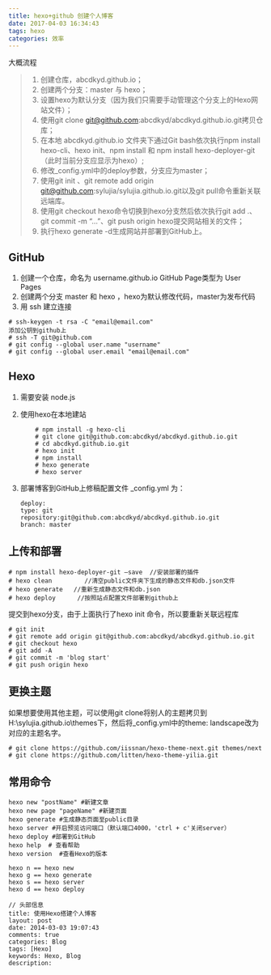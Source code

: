 ```yaml
---
title: hexo+github 创建个人博客
date: 2017-04-03 16:34:43
tags: hexo
categories: 效率
---
```


大概流程

> 1. 创建仓库，abcdkyd.github.io；
> 2. 创建两个分支：master 与 hexo；
> 3. 设置hexo为默认分支（因为我们只需要手动管理这个分支上的Hexo网站文件）；
> 4. 使用git clone git@github.com:abcdkyd/abcdkyd.github.io.git拷贝仓库；
> 5. 在本地 abcdkyd.github.io 文件夹下通过Git bash依次执行npm install hexo-cli、hexo init、npm install 和 npm install hexo-deployer-git（此时当前分支应显示为hexo）;
> 6. 修改_config.yml中的deploy参数，分支应为master；
> 7. 使用git init 、git remote add origin git@github.com:sylujia/sylujia.github.io.git以及git pull命令重新关联远端库。
> 8. 使用git checkout hexo命令切换到hexo分支然后依次执行git add .、git commit -m “…”、git push origin hexo提交网站相关的文件；
> 9. 执行hexo generate -d生成网站并部署到GitHub上。

<!-- more -->

## GitHub

1. 创建一个仓库，命名为 username.github.io  GitHub Page类型为 User Pages
2. 创建两个分支 master 和 hexo ，hexo为默认修改代码，master为发布代码
3. 用 ssh 建立连接

```
# ssh-keygen -t rsa -C "email@email.com"
添加公钥到github上
# ssh -T git@github.com
# git config --global user.name "username"
# git config --global user.email "email@email.com"
```

## Hexo

1. 需要安装 node.js

2. 使用hexo在本地建站

	```
		# npm install -g hexo-cli
		# git clone git@github.com:abcdkyd/abcdkyd.github.io.git
		# cd abcdkyd.github.io.git
		# hexo init
		# npm install
		# hexo generate
		# hexo server
	```

3. 部署博客到GitHub上修稿配置文件 _config.yml  为：

	```
	deploy:
	type: git
	repository:git@github.com:abcdkyd/abcdkyd.github.io.git
	branch: master
	```

## 上传和部署

```
# npm install hexo-deployer-git —save  //安装部署的插件
# hexo clean         //清空public文件夹下生成的静态文件和db.json文件
# hexo generate   //重新生成静态文件和db.json
# hexo deploy      //按照站点配置文件部署到github上
```
	
提交到hexo分支，由于上面执行了hexo init 命令，所以要重新关联远程库
	
```
# git init
# git remote add origin git@github.com:abcdkyd/abcdkyd.github.io.git
# git checkout hexo
# git add -A
# git commit -m 'blog start'
# git push origin hexo
```

## 更换主题
如果想要使用其他主题，可以使用git clone将别人的主题拷贝到H:\sylujia.github.io\themes下，然后将_config.yml中的theme: landscape改为对应的主题名字。

```
# git clone https://github.com/iissnan/hexo-theme-next.git themes/next
# git clone https://github.com/litten/hexo-theme-yilia.git
```

## 常用命令

```
hexo new "postName" #新建文章
hexo new page "pageName" #新建页面
hexo generate #生成静态页面至public目录
hexo server #开启预览访问端口（默认端口4000，'ctrl + c'关闭server）
hexo deploy #部署到GitHub
hexo help  # 查看帮助
hexo version  #查看Hexo的版本

hexo n == hexo new
hexo g == hexo generate
hexo s == hexo server
hexo d == hexo deploy

// 头部信息
title: 使用Hexo搭建个人博客
layout: post
date: 2014-03-03 19:07:43
comments: true
categories: Blog
tags: [Hexo]
keywords: Hexo, Blog
description:
```
